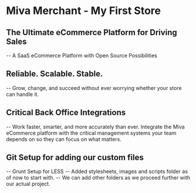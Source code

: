 # Miva Merchant - My First Store

## The Ultimate eCommerce Platform for Driving Sales
-- A SaaS eCommerce Platform with Open Source Possibilities

## Reliable. Scalable. Stable.
-- Grow, change, and succeed without ever worrying whether your store can handle it.

## Critical Back Office Integrations
-- Work faster, smarter, and more accurately than ever. Integrate the Miva eCommerce platform with the critical management systems your team depends on so they can focus on what matters.


## Git Setup for adding our custom files

-- Grunt Setup for LESS
-- Added stylesheets, images and scripts folder as of now to start with.
-- We can add other folders as we proceed further with our actual project.